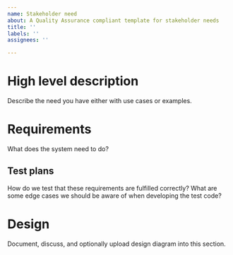 ```yaml
---
name: Stakeholder need
about: A Quality Assurance compliant template for stakeholder needs
title: ''
labels: ''
assignees: ''

---
```


# High level description

Describe the need you have either with use cases or examples.

# Requirements

What does the system need to do?

## Test plans

How do we test that these requirements are fulfilled correctly? What are some edge cases we should be aware of when developing the test code?

# Design

Document, discuss, and optionally upload design diagram into this section.

<!--
## Algorithm demonstration

If this issue requires a change in an algorithm, it should be described here. This algorithm should be described thoroughly enough to be used as documentation. This section may also simply refer to an algorithm in the literature or in another piece of software that has been validated. The quality of that reference will be determined case by case.

## API definition

Define how the Nyx APIs will be affect by this: what are new functions available, do any previous function change their definition, why call these functions by that name, etc.

Try to add an ASCII diagram of how this should work. If you need to draw a diagram, you can use [MermaidJS](https://mermaid-js.github.io/mermaid/#/).

-->
